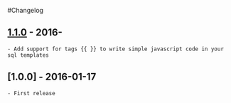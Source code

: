 #Changelog

## [1.1.0] - 2016-
	- Add support for tags {{ }} to write simple javascript code in your sql templates


## [1.0.0] - 2016-01-17
	- First release

[1.1.0]: https://github.com/enzuo/sql-moduleon/compare/v1.0.0...v1.1.0
